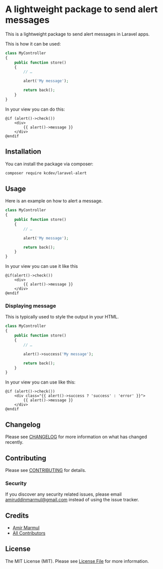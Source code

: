 # A lightweight package to send alert messages

This is a lightweight package to send alert messages in Laravel apps.

This is how it can be used:

```php
class MyController
{
    public function store()
    {
        // …

        alert('My message');

        return back();
    }
}
```

In your view you can do this:

```blade
@if (alert()->check())
    <div>
        {{ alert()->message }}
    </div>
@endif
```

## Installation

You can install the package via composer:

```bash
composer require kcdev/laravel-alert
```

## Usage

Here is an example on how to alert a message.

```php
class MyController
{
    public function store()
    {
        // …

        alert('My message');

        return back();
    }
}
```

In your view you can use it like this

```blade
@if(alert()->check())
    <div>
        {{ alert()->message }}
    </div>
@endif
```


### Displaying message

This is typically used to style the output in your HTML.

```php
class MyController
{
    public function store()
    {
        // …

        alert()->success('My message');

        return back();
    }
}
```

In your view you can use like this:

```blade
@if (alert()->check())
    <div class="{{ alert()->success ? 'success' : 'error' }}">
        {{ alert()->message }}
    </div>
@endif
```

## Changelog

Please see [CHANGELOG](CHANGELOG.md) for more information on what has changed recently.

## Contributing

Please see [CONTRIBUTING](CONTRIBUTING.md) for details.

### Security

If you discover any security related issues, please email amiruddinmarmul@gmail.com instead of using the issue tracker.

## Credits

- [Amir Marmul](https://github.com/amirmarmul)
- [All Contributors](../../contributors)

## License

The MIT License (MIT). Please see [License File](LICENSE.md) for more information.
